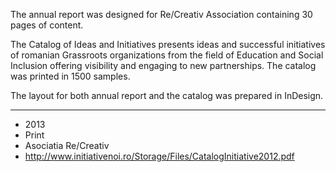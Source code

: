 The annual report was designed for Re/Creativ Association containing 30 pages of content. 

The Catalog of Ideas and Initiatives presents ideas and successful initiatives of romanian Grassroots organizations from the field of Education and Social Inclusion offering visibility and engaging to new partnerships. The catalog was printed in 1500 samples.

The layout for both annual report and the catalog was prepared in InDesign. 

---

- 2013
- Print
- Asociatia Re/Creativ
- http://www.initiativenoi.ro/Storage/Files/CatalogInitiative2012.pdf
